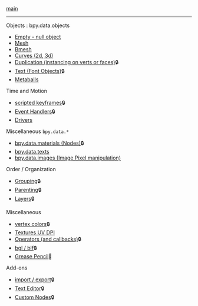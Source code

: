 [main](https://github.com/zeffii/BlenderPythonRecipes/wiki)  
______
Objects : bpy.data.objects  

- [Empty - null object](Empty-(null-object))  
- [Mesh](Mesh)  
- [Bmesh](BMesh)  
- [Curves (2d, 3d)](Curves)  
- [Duplication (instancing on verts or faces)](Duplication):lock:  
- [Text (Font Objects)](Text):lock:  
- [Metaballs](Metaballs)  

Time and Motion 

- [scripted keyframes](Keyframes):lock:  
- [Event Handlers](EventHandlers):lock:  
- [Drivers](Drivers)  

Miscellaneous `bpy.data.*`  

- [bpy.data.materials (Nodes)](bpy_data_materials):lock:  
- [bpy.data.texts](bpy_data_texts)  
- [bpy.data.images (Image Pixel manipulation)](Image_Pixels)  

Order / Organization  
  
- [Grouping](Grouping):lock:  
- [Parenting](Parenting):lock:  
- [Layers](Layers):lock:  
  
Miscellaneous  

- [vertex colors](VertexColors):lock:  
- [Textures UV DPI](UV---DPI-(variable-or-homogeneous))  
- [Operators (and callbacks)](Operators):lock:  
- [bgl / blf](bgl_blf):lock:  
- [Grease Pencil](GreasePencil):wrench:  
  
Add-ons  

- [import / export](IO):lock:  
- [Text Editor](TextEditor):lock:  
- [Custom Nodes](CustomNodes):lock:  